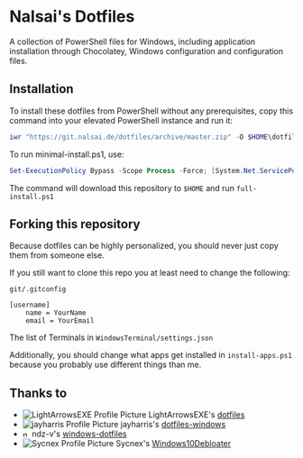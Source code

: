 # Nalsai's Dotfiles

A collection of PowerShell files for Windows, including application installation through Chocolatey, Windows configuration and configuration files.

## Installation

To install these dotfiles from PowerShell without any prerequisites, copy this command into your elevated PowerShell instance and run it:

```ps1
iwr "https://git.nalsai.de/dotfiles/archive/master.zip" -O $HOME\dotfiles.zip; if($?){Expand-Archive $HOME\dotfiles.zip $HOME; rm $HOME\dotfiles.zip; rm $HOME\.dotfiles -r -ErrorA Ignore; rni $HOME\dotfiles-master $HOME\.dotfiles; Set-ExecutionPolicy RemoteSigned; iex $HOME\.dotfiles\full-install.ps1}
```

To run minimal-install.ps1, use:

```ps1
Set-ExecutionPolicy Bypass -Scope Process -Force; [System.Net.ServicePointManager]::SecurityProtocol = [System.Net.ServicePointManager]::SecurityProtocol -bor 3072; iex ((New-Object System.Net.WebClient).DownloadString('https://raw.githubusercontent.com/Nalsai/dotfiles/master/minimal-install.ps1'))
```

The command will download this repository to `$HOME` and run `full-install.ps1`

## Forking this repository

Because dotfiles can be highly personalized, you should never just copy them from someone else.

If you still want to clone this repo you at least need to change the following:

`git/.gitconfig`

```gitconfig
[username]
    name = YourName
    email = YourEmail
```

The list of Terminals in `WindowsTerminal/settings.json`

Additionally, you should change what apps get installed in `install-apps.ps1` because you probably use different things than me.

## Thanks to

- ![LightArrowsEXE Profile Picture](https://avatars.githubusercontent.com/LightArrowsEXE?s=12) LightArrowsEXE's [dotfiles](https://github.com/LightArrowsEXE/dotfiles)
- ![jayharris Profile Picture](https://avatars.githubusercontent.com/jayharris?s=12) jayharris's [dotfiles-windows](https://github.com/jayharris/dotfiles-windows)
- <img src="https://avatars.githubusercontent.com/ndz-v?s=12" width="12" alt="ndz-v"> ndz-v's [windows-dotfiles](https://github.com/ndz-v/windows-dotfiles)
- ![Sycnex Profile Picture](https://avatars.githubusercontent.com/Sycnex?s=12) Sycnex's [Windows10Debloater](https://github.com/Sycnex/Windows10Debloater)
